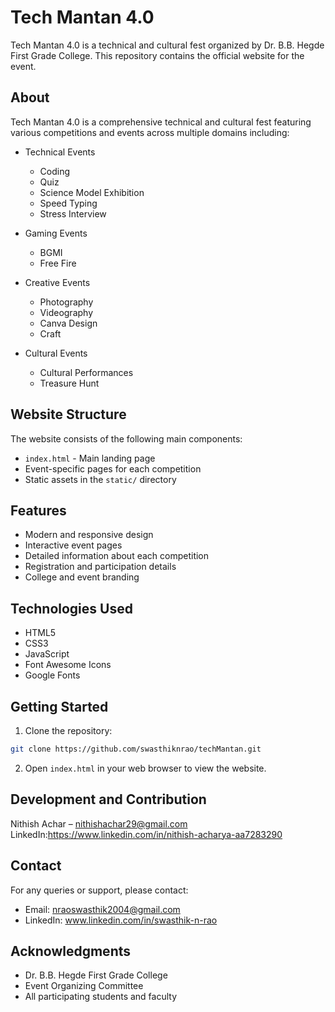 # Tech Mantan 4.0

Tech Mantan 4.0 is a technical and cultural fest organized by Dr. B.B. Hegde First Grade College. This repository contains the official website for the event.

## About

Tech Mantan 4.0 is a comprehensive technical and cultural fest featuring various competitions and events across multiple domains including:

- Technical Events
  - Coding
  - Quiz
  - Science Model Exhibition
  - Speed Typing
  - Stress Interview

- Gaming Events
  - BGMI
  - Free Fire

- Creative Events
  - Photography
  - Videography
  - Canva Design
  - Craft

- Cultural Events
  - Cultural Performances
  - Treasure Hunt

## Website Structure

The website consists of the following main components:

- `index.html` - Main landing page
- Event-specific pages for each competition
- Static assets in the `static/` directory

## Features

- Modern and responsive design
- Interactive event pages
- Detailed information about each competition
- Registration and participation details
- College and event branding

## Technologies Used

- HTML5
- CSS3
- JavaScript
- Font Awesome Icons
- Google Fonts

## Getting Started

1. Clone the repository:
```bash
git clone https://github.com/swasthiknrao/techMantan.git
```

2. Open `index.html` in your web browser to view the website.

## Development and Contribution

Nithish Achar – nithishachar29@gmail.com
LinkedIn:https://www.linkedin.com/in/nithish-acharya-aa7283290



## Contact

For any queries or support, please contact:
- Email: nraoswasthik2004@gmail.com
- LinkedIn: www.linkedin.com/in/swasthik-n-rao

## Acknowledgments

- Dr. B.B. Hegde First Grade College
- Event Organizing Committee
- All participating students and faculty 
